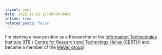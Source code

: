 ```yaml
---
layout: post
date: 2022-12-01 15:59:00-0400
inline: true
related_posts: false
---
```


I'm starting a new position as a Researcher at the <a href="https://www.iti.gr/iti/en/home/"> Information Technologies Institute (ITI)</a> / <a href="https://www.certh.gr/root.el.aspx">Centre for Research and Technology Hellas (CERTH)</a> and became a member of the <a href='https://mever.iti.gr/'> MeVer group</a>!
